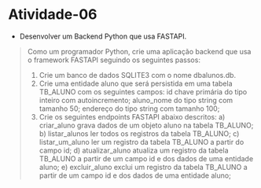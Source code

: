 # Atividade-06
* Desenvolver um Backend Python que usa FASTAPI. 

> Como um programador Python, crie uma aplicação backend que usa o framework FASTAPI seguindo os seguintes passos:
> 1) Crie um banco de dados SQLITE3 com o nome dbalunos.db.
> 2) Crie uma entidade aluno que será persistida em uma tabela TB_ALUNO com os seguintes campos:
> id chave primária do tipo inteiro com autoincremento;
> aluno_nome do tipo string com tamanho 50;
> endereço       do tipo string com tamanho 100;
> 3) Crie os seguintes endpoints FASTAPI abaixo descritos: 
> a) criar_aluno grava dados de um objeto aluno na tabela TB_ALUNO; 
> b) listar_alunos ler todos os registros da tabela TB_ALUNO; 
> c) listar_um_aluno ler um registro da tabela TB_ALUNO a partir do campo id; 
> d) atualizar_aluno atualiza um registro da tabela TB_ALUNO a partir de um campo id e dos dados de uma entidade aluno; 
> e) excluir_aluno exclui um registro da tabela TB_ALUNO a partir de um campo id e dos dados de uma entidade aluno;

